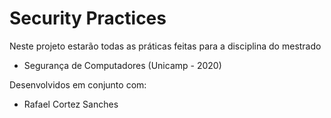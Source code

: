 # Security Practices

Neste projeto estarão todas as práticas feitas para a disciplina do mestrado
- Segurança de Computadores (Unicamp - 2020) 

Desenvolvidos em conjunto com:
- Rafael Cortez Sanches

